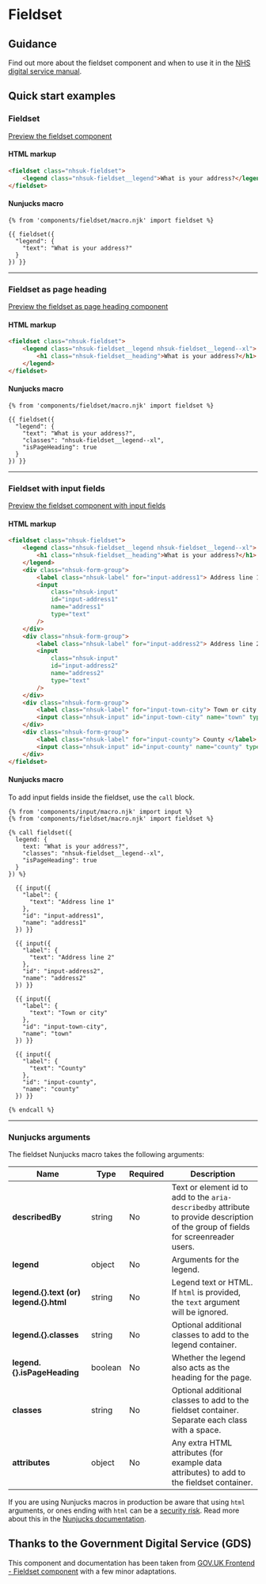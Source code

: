 # Fieldset

## Guidance

Find out more about the fieldset component and when to use it in the [NHS digital service manual](https://service-manual.nhs.uk/design-system/components/fieldset).

## Quick start examples

### Fieldset

[Preview the fieldset component](https://nhsuk.github.io/nhsuk-frontend/components/fieldset/index.html)

#### HTML markup

```html
<fieldset class="nhsuk-fieldset">
	<legend class="nhsuk-fieldset__legend">What is your address?</legend>
</fieldset>
```

#### Nunjucks macro

```
{% from 'components/fieldset/macro.njk' import fieldset %}

{{ fieldset({
  "legend": {
    "text": "What is your address?"
  }
}) }}
```

---

### Fieldset as page heading

[Preview the fieldset as page heading component](https://nhsuk.github.io/nhsuk-frontend/components/fieldset/page-heading.html)

#### HTML markup

```html
<fieldset class="nhsuk-fieldset">
	<legend class="nhsuk-fieldset__legend nhsuk-fieldset__legend--xl">
		<h1 class="nhsuk-fieldset__heading">What is your address?</h1>
	</legend>
</fieldset>
```

#### Nunjucks macro

```
{% from 'components/fieldset/macro.njk' import fieldset %}

{{ fieldset({
  "legend": {
    "text": "What is your address?",
    "classes": "nhsuk-fieldset__legend--xl",
    "isPageHeading": true
  }
}) }}
```

---

### Fieldset with input fields

[Preview the fieldset component with input fields](https://nhsuk.github.io/nhsuk-frontend/components/fieldset/with-inputs.html)

#### HTML markup

```html
<fieldset class="nhsuk-fieldset">
	<legend class="nhsuk-fieldset__legend nhsuk-fieldset__legend--xl">
		<h1 class="nhsuk-fieldset__heading">What is your address?</h1>
	</legend>
	<div class="nhsuk-form-group">
		<label class="nhsuk-label" for="input-address1"> Address line 1 </label>
		<input
			class="nhsuk-input"
			id="input-address1"
			name="address1"
			type="text"
		/>
	</div>
	<div class="nhsuk-form-group">
		<label class="nhsuk-label" for="input-address2"> Address line 2 </label>
		<input
			class="nhsuk-input"
			id="input-address2"
			name="address2"
			type="text"
		/>
	</div>
	<div class="nhsuk-form-group">
		<label class="nhsuk-label" for="input-town-city"> Town or city </label>
		<input class="nhsuk-input" id="input-town-city" name="town" type="text" />
	</div>
	<div class="nhsuk-form-group">
		<label class="nhsuk-label" for="input-county"> County </label>
		<input class="nhsuk-input" id="input-county" name="county" type="text" />
	</div>
</fieldset>
```

#### Nunjucks macro

To add input fields inside the fieldset, use the `call` block.

```
{% from 'components/input/macro.njk' import input %}
{% from 'components/fieldset/macro.njk' import fieldset %}

{% call fieldset({
  legend: {
    text: "What is your address?",
    "classes": "nhsuk-fieldset__legend--xl",
    "isPageHeading": true
  }
}) %}

  {{ input({
    "label": {
      "text": "Address line 1"
    },
    "id": "input-address1",
    "name": "address1"
  }) }}

  {{ input({
    "label": {
      "text": "Address line 2"
    },
    "id": "input-address2",
    "name": "address2"
  }) }}

  {{ input({
    "label": {
      "text": "Town or city"
    },
    "id": "input-town-city",
    "name": "town"
  }) }}

  {{ input({
    "label": {
      "text": "County"
    },
    "id": "input-county",
    "name": "county"
  }) }}

{% endcall %}
```

---

### Nunjucks arguments

The fieldset Nunjucks macro takes the following arguments:

| Name                                   | Type    | Required | Description                                                                                                                         |
| -------------------------------------- | ------- | -------- | ----------------------------------------------------------------------------------------------------------------------------------- |
| **describedBy**                        | string  | No       | Text or element id to add to the `aria-describedby` attribute to provide description of the group of fields for screenreader users. |
| **legend**                             | object  | No       | Arguments for the legend.                                                                                                           |
| **legend.{}.text (or) legend.{}.html** | string  | No       | Legend text or HTML. If `html` is provided, the `text` argument will be ignored.                                                    |
| **legend.{}.classes**                  | string  | No       | Optional additional classes to add to the legend container.                                                                         |
| **legend.{}.isPageHeading**            | boolean | No       | Whether the legend also acts as the heading for the page.                                                                           |
| **classes**                            | string  | No       | Optional additional classes to add to the fieldset container. Separate each class with a space.                                     |
| **attributes**                         | object  | No       | Any extra HTML attributes (for example data attributes) to add to the fieldset container.                                           |

If you are using Nunjucks macros in production be aware that using `html` arguments, or ones ending with `html` can be a [security risk](https://developer.mozilla.org/en-US/docs/Glossary/Cross-site_scripting). Read more about this in the [Nunjucks documentation](https://mozilla.github.io/nunjucks/api.html#user-defined-templates-warning).

## Thanks to the Government Digital Service (GDS)

This component and documentation has been taken from [GOV.UK Frontend - Fieldset component](https://github.com/alphagov/govuk-frontend/tree/master/package/govuk/components/fieldset) with a few minor adaptations.
